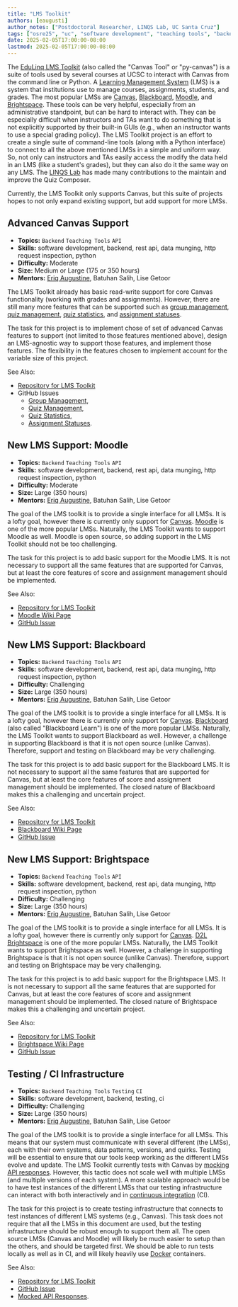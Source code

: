 ```yaml
---
title: "LMS Toolkit"
authors: [eaugusti]
author_notes: ["Postdoctoral Researcher, LINQS Lab, UC Santa Cruz"]
tags: ["osre25", "uc", "software development", "teaching tools", "backend"]
date: 2025-02-05T17:00:00-08:00
lastmod: 2025-02-05T17:00:00-08:00
---
```


The [EduLinq LMS Toolkit](https://github.com/edulinq/py-canvas) (also called the "Canvas Tool" or "py-canvas") is a suite of tools used by several courses at UCSC
to interact with Canvas from the command line or Python.
A [Learning Management System](https://en.wikipedia.org/wiki/Learning_management_system) (LMS) is a system that institutions use to manage courses, assignments, students, and grades.
The most popular LMSs are
[Canvas](https://en.wikipedia.org/wiki/Instructure#Canvas),
[Blackboard](https://en.wikipedia.org/wiki/Blackboard_Learn),
[Moodle](https://en.wikipedia.org/wiki/Moodle),
and [Brightspace](https://en.wikipedia.org/wiki/D2L#Brightspace).
These tools can be very helpful, especially from an administrative standpoint, but can be hard to interact with.
They can be especially difficult when instructors and TAs want to do something that is not explicitly supported by their built-in GUIs
(e.g., when an instructor wants to use a special grading policy).
The LMS Toolkit project is an effort to create a single suite of command-line tools (along with a Python interface)
to connect to all the above mentioned LMSs in a simple and uniform way.
So, not only can instructors and TAs easily access the modify the data held in an LMS (like a student's grades),
but they can also do it the same way on any LMS.
The [LINQS Lab](https://linqs.org) has made many contributions to the maintain and improve the Quiz Composer.

Currently, the LMS Toolkit only supports Canvas, but this suite of projects hopes to not only expand existing support,
but add support for more LMSs.

## Advanced Canvas Support

 - **Topics:** `Backend` `Teaching Tools` `API`
 - **Skills:** software development, backend, rest api, data munging, http request inspection, python
 - **Difficulty:** Moderate
 - **Size:** Medium or Large (175 or 350 hours)
 - **Mentors:** [Eriq Augustine](mailto:eaugusti@ucsc.edu), Batuhan Salih, Lise Getoor

The LMS Toolkit already has basic read-write support for core Canvas functionality (working with grades and assignments).
However, there are still many more features that can be supported such as
[group management](https://github.com/edulinq/py-canvas/issues/17),
[quiz management](https://github.com/edulinq/py-canvas/issues/7),
[quiz statistics](https://github.com/edulinq/py-canvas/issues/10),
and [assignment statuses](https://github.com/edulinq/py-canvas/issues/19).

The task for this project is to implement chose of set of advanced Canvas features to support
(not limited to those features mentioned above),
design an LMS-agnostic way to support those features,
and implement those features.
The flexibility in the features chosen to implement account for the variable size of this project.

See Also:
 - [Repository for LMS Toolkit](https://github.com/edulinq/py-canvas)
 - GitHub Issues
   - [Group Management](https://github.com/edulinq/py-canvas/issues/17),
   - [Quiz Management](https://github.com/edulinq/py-canvas/issues/7),
   - [Quiz Statistics](https://github.com/edulinq/py-canvas/issues/10),
   - [Assignment Statuses](https://github.com/edulinq/py-canvas/issues/19).

## New LMS Support: Moodle

 - **Topics:** `Backend` `Teaching Tools` `API`
 - **Skills:** software development, backend, rest api, data munging, http request inspection, python
 - **Difficulty:** Moderate
 - **Size:** Large (350 hours)
 - **Mentors:** [Eriq Augustine](mailto:eaugusti@ucsc.edu), Batuhan Salih, Lise Getoor

The goal of the LMS toolkit is to provide a single interface for all LMSs.
It is a lofty goal, however there is currently only support for [Canvas](https://en.wikipedia.org/wiki/Instructure#Canvas).
[Moodle](https://en.wikipedia.org/wiki/Moodle) is one of the more popular LMSs.
Naturally, the LMS Toolkit wants to support Moodle as well.
Moodle is open source, so adding support in the LMS Toolkit should not be too challenging.

The task for this project is to add basic support for the Moodle LMS.
It is not necessary to support all the same features that are supported for Canvas,
but at least the core features of score and assignment management should be implemented.

See Also:
 - [Repository for LMS Toolkit](https://github.com/edulinq/py-canvas)
 - [Moodle Wiki Page](https://en.wikipedia.org/wiki/Moodle)
 - [GitHub Issue](https://github.com/edulinq/py-canvas/issues/22)

## New LMS Support: Blackboard

 - **Topics:** `Backend` `Teaching Tools` `API`
 - **Skills:** software development, backend, rest api, data munging, http request inspection, python
 - **Difficulty:** Challenging
 - **Size:** Large (350 hours)
 - **Mentors:** [Eriq Augustine](mailto:eaugusti@ucsc.edu), Batuhan Salih, Lise Getoor

The goal of the LMS toolkit is to provide a single interface for all LMSs.
It is a lofty goal, however there is currently only support for [Canvas](https://en.wikipedia.org/wiki/Instructure#Canvas).
[Blackboard](https://en.wikipedia.org/wiki/Blackboard_Learn) (also called "Blackboard Learn") is one of the more popular LMSs.
Naturally, the LMS Toolkit wants to support Blackboard as well.
However, a challenge in supporting Blackboard is that it is not open source (unlike Canvas).
Therefore, support and testing on Blackboard may be very challenging.

The task for this project is to add basic support for the Blackboard LMS.
It is not necessary to support all the same features that are supported for Canvas,
but at least the core features of score and assignment management should be implemented.
The closed nature of Blackboard makes this a challenging and uncertain project.

See Also:
 - [Repository for LMS Toolkit](https://github.com/edulinq/py-canvas)
 - [Blackboard Wiki Page](https://en.wikipedia.org/wiki/Blackboard_Learn)
 - [GitHub Issue](https://github.com/edulinq/py-canvas/issues/21)

## New LMS Support: Brightspace

 - **Topics:** `Backend` `Teaching Tools` `API`
 - **Skills:** software development, backend, rest api, data munging, http request inspection, python
 - **Difficulty:** Challenging
 - **Size:** Large (350 hours)
 - **Mentors:** [Eriq Augustine](mailto:eaugusti@ucsc.edu), Batuhan Salih, Lise Getoor

The goal of the LMS toolkit is to provide a single interface for all LMSs.
It is a lofty goal, however there is currently only support for [Canvas](https://en.wikipedia.org/wiki/Instructure#Canvas).
[D2L Brightspace](https://en.wikipedia.org/wiki/D2L#Brightspace) is one of the more popular LMSs.
Naturally, the LMS Toolkit wants to support Brightspace as well.
However, a challenge in supporting Brightspace is that it is not open source (unlike Canvas).
Therefore, support and testing on Brightspace may be very challenging.

The task for this project is to add basic support for the Brightspace LMS.
It is not necessary to support all the same features that are supported for Canvas,
but at least the core features of score and assignment management should be implemented.
The closed nature of Brightspace makes this a challenging and uncertain project.

See Also:
 - [Repository for LMS Toolkit](https://github.com/edulinq/py-canvas)
 - [Brightspace Wiki Page](https://en.wikipedia.org/wiki/D2L#Brightspace)
 - [GitHub Issue](https://github.com/edulinq/py-canvas/issues/23)

## Testing / CI Infrastructure

 - **Topics:** `Backend` `Teaching Tools` `Testing` `CI`
 - **Skills:** software development, backend, testing, ci
 - **Difficulty:** Challenging
 - **Size:** Large (350 hours)
 - **Mentors:** [Eriq Augustine](mailto:eaugusti@ucsc.edu), Batuhan Salih, Lise Getoor

The goal of the LMS toolkit is to provide a single interface for all LMSs.
This means that our system must communicate with several different (the LMSs),
each with their own systems, data patterns, versions, and quirks.
Testing will be essential to ensure that our tools keep working as the different LMSs evolve and update.
The LMS Toolkit currently tests with Canvas by
[mocking API responses](https://github.com/edulinq/py-canvas/tree/main/tests/api/test_cases).
However, this tactic does not scale well with multiple LMSs (and multiple versions of each system).
A more scalable approach would be to have test instances of the different LMSs that our testing infrastructure can interact with
both interactively and in [continuous integration](https://en.wikipedia.org/wiki/Continuous_integration) (CI).

The task for this project is to create testing infrastructure that
connects to test instances of different LMS systems (e.g., Canvas).
This task does not require that all the LMSs in this document are used,
but the testing infrastructure should be robust enough to support them all.
The open source LMSs (Canvas and Moodle) will likely be much easier to setup than the others,
and should be targeted first.
We should be able to run tests locally as well as in CI,
and will likely heavily use [Docker](https://en.wikipedia.org/wiki/Docker_(software)) containers.

See Also:
 - [Repository for LMS Toolkit](https://github.com/edulinq/py-canvas)
 - [GitHub Issue](https://github.com/edulinq/py-canvas/issues/24)
 - [Mocked API Responses](https://github.com/edulinq/py-canvas/tree/main/tests/api/test_cases).
